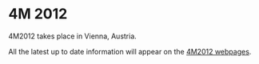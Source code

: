 # 4M 2012

4M2012 takes place in Vienna, Austria.

All the latest up to date information will appear on the [4M2012 webpages](/conference/2012).